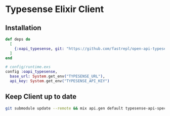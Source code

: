 # Typesense Elixir Client

## Installation

```elixir
def deps do
  [
    {:oapi_typesense, git: "https://github.com/fastrepl/open-api-typesense.git", branch: "main"}
  ]
end
```

```elixir
# config/runtime.exs
config :oapi_typesense,
  base_url: System.get_env("TYPESENSE_URL"),
  api_key: System.get_env("TYPESENSE_API_KEY")
```

## Keep Client up to date

```bash
git submodule update --remote && mix api.gen default typesense-api-spec/openapi.yml
```
